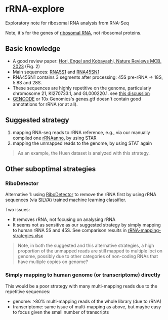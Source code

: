 # rRNA-explore
Exploratory note for ribosomal RNA analysis from RNA-Seq

Note, it's for the genes of [ribosomal RNA](https://www.genenames.org/data/genegroup/#!/group/848), not ribosomal proteins.

## Basic knowledge
* A good review paper: [Hori, Engel and Kobayashi, Nature Reviews MCB, 2023](https://www.nature.com/articles/s41580-022-00573-9/figures/2) (Fig. 2)
* Main sequences: [RNA5S1](https://www.ncbi.nlm.nih.gov/gene/100169751) and
  [RNA45SN1](https://www.ncbi.nlm.nih.gov/gene/106631777)
* RNA45SN1 contains 3 segments after processing: 45S pre-rRNA -> 18S, 5.8S and 28S.
* These sequences are highly repetitive on the genome, particularly chromosome 21, KI270733.1, and GL000220.1. see [this discussion](https://www.biostars.org/p/9542800/)
* [GENCODE](https://www.gencodegenes.org/human/) or 10x Genomics's genes.gtf 
  doesn't contain good annotations for rRNA (or at all).


## Suggested strategy

1. mapping RNA-seq reads to rRNA reference, e.g., via our manually compiled one
   [rRNAanno](./rRNAanno), by using STAR
2. mapping the unmapped reads to the genome, by using STAT again

> As an example, the Huen dataset is analyzed with this strategy.


## Other suboptimal strategies

### RiboDetector
Alternative 1: using [RiboDetector](https://academic.oup.com/nar/article/50/10/e60/6533611)
to remove the rRNA first by using rRNA sequences 
(via [SILVA](https://www.arb-silva.de/no_cache/download/archive/current/Exports/)) 
trained machine learning classifier.

Two issues:
* It removes rRNA, not focusing on analysing rRNA
* It seems not as sensitive as our suggested strategy by simply mapping to human
  rRNA 5S and 45S. See comparison results in 
  [rRNA-mapping-strategies.xlsx](huenRNA/analysis/rRNA-mapping-strategies.xlsx)
  
> Note, in both the suggested and this alternative strategies, a high proportion
of the unmapped reads are still mapped to multiple loci on genome, possibly due 
to other categories of non-coding RNAs that have multiple copies on genome?

### Simply mapping to human genome (or transcriptome) directly
This would be a poor strategy with many multi-mapping reads due to the 
repetitive sequences:
* genome: >80% multi-mapping reads of the whole library (due to rRNA)
* transcriptome: same issue of multi-mapping as above, but maybe easy to focus 
  given the small number of transcripts

